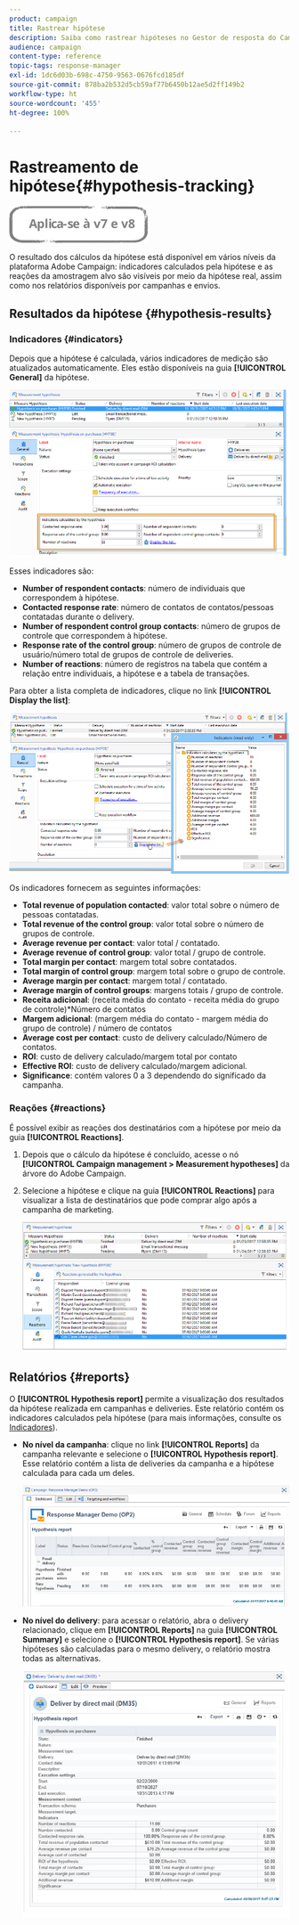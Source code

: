 ```yaml
---
product: campaign
title: Rastrear hipótese
description: Saiba como rastrear hipóteses no Gestor de resposta do Campaign
audience: campaign
content-type: reference
topic-tags: response-manager
exl-id: 1dc6d03b-698c-4750-9563-0676fcd185df
source-git-commit: 878ba2b532d5cb59af77b6450b12ae5d2ff149b2
workflow-type: ht
source-wordcount: '455'
ht-degree: 100%

---
```


# Rastreamento de hipótese{#hypothesis-tracking}

![](../../assets/common.svg)

O resultado dos cálculos da hipótese está disponível em vários níveis da plataforma Adobe Campaign: indicadores calculados pela hipótese e as reações da amostragem alvo são visíveis por meio da hipótese real, assim como nos relatórios disponíveis por campanhas e envios.

## Resultados da hipótese {#hypothesis-results}

### Indicadores {#indicators}

Depois que a hipótese é calculada, vários indicadores de medição são atualizados automaticamente. Eles estão disponíveis na guia **[!UICONTROL General]** da hipótese.

![](assets/response_hypothesis_delivery_example_010.png)

Esses indicadores são:

* **Number of respondent contacts**: número de individuais que correspondem à hipótese.
* **Contacted response rate**: número de contatos de contatos/pessoas contatadas durante o delivery.
* **Number of respondent control group contacts**: número de grupos de controle que correspondem à hipótese.
* **Response rate of the control group**: número de grupos de controle de usuário/número total de grupos de controle de deliveries.
* **Number of reactions**: número de registros na tabela que contém a relação entre individuais, a hipótese e a tabela de transações.

Para obter a lista completa de indicadores, clique no link **[!UICONTROL Display the list]**:

![](assets/response_hypothesis_indicators_002.png)

Os indicadores fornecem as seguintes informações:

* **Total revenue of population contacted**: valor total sobre o número de pessoas contatadas.
* **Total revenue of the control group**: valor total sobre o número de grupos de controle.
* **Average revenue per contact**: valor total / contatado.
* **Average revenue of control group**: valor total / grupo de controle.
* **Total margin per contact**: margem total sobre contatados.
* **Total margin of control group**: margem total sobre o grupo de controle.
* **Average margin per contact**: margem total / contatado.
* **Average margin of control groups**: margens totais / grupo de controle.
* **Receita adicional**: (receita média do contato - receita média do grupo de controle)&#42;Número de contatos
* **Margem adicional**: (margem média do contato - margem média do grupo de controle) / número de contatos
* **Average cost per contact**: custo de delivery calculado/Número de contatos.
* **ROI**: custo de delivery calculado/margem total por contato
* **Effective ROI**: custo de delivery calculado/margem adicional.
* **Significance**: contém valores 0 a 3 dependendo do significado da campanha.

### Reações {#reactions}

É possível exibir as reações dos destinatários com a hipótese por meio da guia **[!UICONTROL Reactions]**.

1. Depois que o cálculo da hipótese é concluído, acesse o nó **[!UICONTROL Campaign management > Measurement hypotheses]** da árvore do Adobe Campaign.
1. Selecione a hipótese e clique na guia **[!UICONTROL Reactions]** para visualizar a lista de destinatários que pode comprar algo após a campanha de marketing.

   ![](assets/response_hypothesis_reactions_001.png)

## Relatórios {#reports}

O **[!UICONTROL Hypothesis report]** permite a visualização dos resultados da hipótese realizada em campanhas e deliveries. Este relatório contém os indicadores calculados pela hipótese (para mais informações, consulte os [Indicadores](#indicators)).

* **No nível da campanha**: clique no link **[!UICONTROL Reports]** da campanha relevante e selecione o **[!UICONTROL Hypothesis report]**. Esse relatório contém a lista de deliveries da campanha e a hipótese calculada para cada um deles.

   ![](assets/response_hypothesis_campaign_report_001.png)

* **No nível do delivery**: para acessar o relatório, abra o delivery relacionado, clique em **[!UICONTROL Reports]** na guia **[!UICONTROL Summary]** e selecione o **[!UICONTROL Hypothesis report]**. Se várias hipóteses são calculadas para o mesmo delivery, o relatório mostra todas as alternativas.

   ![](assets/response_hypothesis_delivery_report_001.png)
